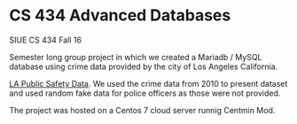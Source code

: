 # CS 434 Advanced Databases
SIUE CS 434 Fall 16

Semester long group project in which we created a Mariadb / MySQL database using crime data provided by the city of Los Angeles California. 

[LA Public Safety Data](https://data.lacity.org/browse?category=A+Safe+City "LA Public Safety Data"). We used the crime data from 2010 to present dataset and used random fake data for police officers as those were not provided.

The project was hosted on a Centos 7 cloud server runnig Centmin Mod. 
